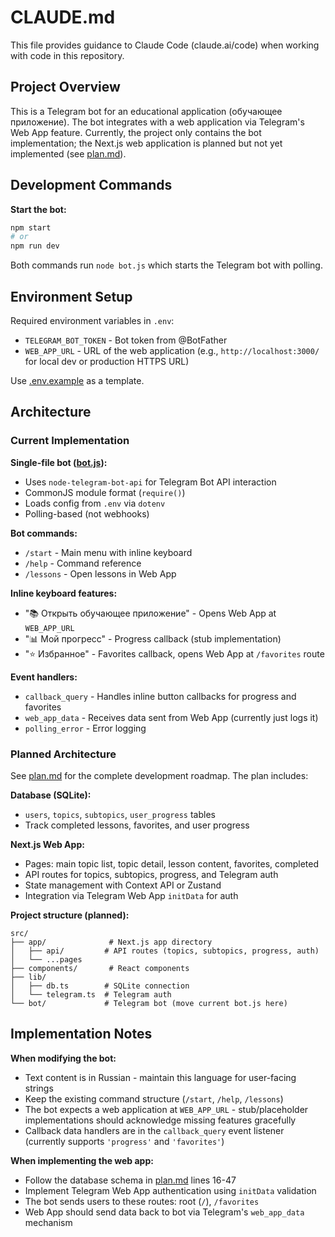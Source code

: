# CLAUDE.md

This file provides guidance to Claude Code (claude.ai/code) when working with code in this repository.

## Project Overview

This is a Telegram bot for an educational application (обучающее приложение). The bot integrates with a web application via Telegram's Web App feature. Currently, the project only contains the bot implementation; the Next.js web application is planned but not yet implemented (see [plan.md](plan.md)).

## Development Commands

**Start the bot:**
```bash
npm start
# or
npm run dev
```

Both commands run `node bot.js` which starts the Telegram bot with polling.

## Environment Setup

Required environment variables in `.env`:
- `TELEGRAM_BOT_TOKEN` - Bot token from @BotFather
- `WEB_APP_URL` - URL of the web application (e.g., `http://localhost:3000/` for local dev or production HTTPS URL)

Use [.env.example](.env.example) as a template.

## Architecture

### Current Implementation

**Single-file bot ([bot.js](bot.js)):**
- Uses `node-telegram-bot-api` for Telegram Bot API interaction
- CommonJS module format (`require()`)
- Loads config from `.env` via `dotenv`
- Polling-based (not webhooks)

**Bot commands:**
- `/start` - Main menu with inline keyboard
- `/help` - Command reference
- `/lessons` - Open lessons in Web App

**Inline keyboard features:**
- "📚 Открыть обучающее приложение" - Opens Web App at `WEB_APP_URL`
- "📊 Мой прогресс" - Progress callback (stub implementation)
- "⭐ Избранное" - Favorites callback, opens Web App at `/favorites` route

**Event handlers:**
- `callback_query` - Handles inline button callbacks for progress and favorites
- `web_app_data` - Receives data sent from Web App (currently just logs it)
- `polling_error` - Error logging

### Planned Architecture

See [plan.md](plan.md) for the complete development roadmap. The plan includes:

**Database (SQLite):**
- `users`, `topics`, `subtopics`, `user_progress` tables
- Track completed lessons, favorites, and user progress

**Next.js Web App:**
- Pages: main topic list, topic detail, lesson content, favorites, completed
- API routes for topics, subtopics, progress, and Telegram auth
- State management with Context API or Zustand
- Integration via Telegram Web App `initData` for auth

**Project structure (planned):**
```
src/
├── app/              # Next.js app directory
│   ├── api/         # API routes (topics, subtopics, progress, auth)
│   └── ...pages
├── components/       # React components
├── lib/
│   ├── db.ts        # SQLite connection
│   └── telegram.ts  # Telegram auth
└── bot/             # Telegram bot (move current bot.js here)
```

## Implementation Notes

**When modifying the bot:**
- Text content is in Russian - maintain this language for user-facing strings
- Keep the existing command structure (`/start`, `/help`, `/lessons`)
- The bot expects a web application at `WEB_APP_URL` - stub/placeholder implementations should acknowledge missing features gracefully
- Callback data handlers are in the `callback_query` event listener (currently supports `'progress'` and `'favorites'`)

**When implementing the web app:**
- Follow the database schema in [plan.md](plan.md) lines 16-47
- Implement Telegram Web App authentication using `initData` validation
- The bot sends users to these routes: root (`/`), `/favorites`
- Web App should send data back to bot via Telegram's `web_app_data` mechanism
